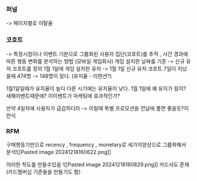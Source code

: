 

### 퍼널 
-> 페이지별로 이탈율 
### 코호트
-> 특정시점이나 이벤트 기분으로 그룹화된 사용자 집단(코호트)를 추적 , 시간 경과에 따른 행동 변화를 분석하는 방법
(모바일 게임회사)
게임 설치한 날짜를 기준 -> 신규 유저 코호트를 정의
1월 1일에 게임 설치한 유저 -> 1월 1일 신규 유저 코호트
7일이 지났을때 474명 -> 148명이 됬다. (유지율 - 리텐션?)

1월1일일때가 유지율이 높다
다른 시기에는 유지율이 낮다.
1월 1일에 왜 유지가 됬지?  새해이벤트때문에? 이이벤트가 마케팅에 효과적인가?


만약 4일차에 사용자가 급감하더라 -> 이럴때 특별 프로모션을 전날에 풀면 좋을듯?이런식

### RFM
구매행동기반으로 recency , frequency , monetary로 세가지양상으로 그룹화해서 분석![[Pasted image 20241218160622.png]]

이러한 척도를 만들수있음
![[Pasted image 20241218160829.png]]
카드사도 존재 (카드멤버십 기준들을 만들기도 함)
